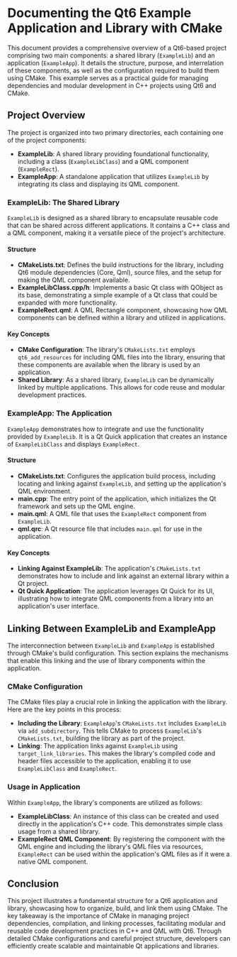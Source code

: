 # Documenting the Qt6 Example Application and Library with CMake

This document provides a comprehensive overview of a Qt6-based project comprising two main components: a shared library (`ExampleLib`) and an application (`ExampleApp`). It details the structure, purpose, and interrelation of these components, as well as the configuration required to build them using CMake. This example serves as a practical guide for managing dependencies and modular development in C++ projects using Qt6 and CMake.

## Project Overview

The project is organized into two primary directories, each containing one of the project components:

- **ExampleLib**: A shared library providing foundational functionality, including a class (`ExampleLibClass`) and a QML component (`ExampleRect`).
- **ExampleApp**: A standalone application that utilizes `ExampleLib` by integrating its class and displaying its QML component.

### ExampleLib: The Shared Library

`ExampleLib` is designed as a shared library to encapsulate reusable code that can be shared across different applications. It contains a C++ class and a QML component, making it a versatile piece of the project's architecture.

#### Structure

- **CMakeLists.txt**: Defines the build instructions for the library, including Qt6 module dependencies (Core, Qml), source files, and the setup for making the QML component available.
- **ExampleLibClass.cpp/h**: Implements a basic Qt class with QObject as its base, demonstrating a simple example of a Qt class that could be expanded with more functionality.
- **ExampleRect.qml**: A QML Rectangle component, showcasing how QML components can be defined within a library and utilized in applications.

#### Key Concepts

- **CMake Configuration**: The library's `CMakeLists.txt` employs `qt6_add_resources` for including QML files into the library, ensuring that these components are available when the library is used by an application.
- **Shared Library**: As a shared library, `ExampleLib` can be dynamically linked by multiple applications. This allows for code reuse and modular development practices.

### ExampleApp: The Application

`ExampleApp` demonstrates how to integrate and use the functionality provided by `ExampleLib`. It is a Qt Quick application that creates an instance of `ExampleLibClass` and displays `ExampleRect`.

#### Structure

- **CMakeLists.txt**: Configures the application build process, including locating and linking against `ExampleLib`, and setting up the application's QML environment.
- **main.cpp**: The entry point of the application, which initializes the Qt framework and sets up the QML engine.
- **main.qml**: A QML file that uses the `ExampleRect` component from `ExampleLib`.
- **qml.qrc**: A Qt resource file that includes `main.qml` for use in the application.

#### Key Concepts

- **Linking Against ExampleLib**: The application's `CMakeLists.txt` demonstrates how to include and link against an external library within a Qt project.
- **Qt Quick Application**: The application leverages Qt Quick for its UI, illustrating how to integrate QML components from a library into an application's user interface.

## Linking Between ExampleLib and ExampleApp

The interconnection between `ExampleLib` and `ExampleApp` is established through CMake's build configuration. This section explains the mechanisms that enable this linking and the use of library components within the application.

### CMake Configuration

The CMake files play a crucial role in linking the application with the library. Here are the key points in this process:

- **Including the Library**: `ExampleApp`'s `CMakeLists.txt` includes `ExampleLib` via `add_subdirectory`. This tells CMake to process `ExampleLib`'s `CMakeLists.txt`, building the library as part of the project.
- **Linking**: The application links against `ExampleLib` using `target_link_libraries`. This makes the library's compiled code and header files accessible to the application, enabling it to use `ExampleLibClass` and `ExampleRect`.

### Usage in Application

Within `ExampleApp`, the library's components are utilized as follows:

- **ExampleLibClass**: An instance of this class can be created and used directly in the application's C++ code. This demonstrates simple class usage from a shared library.
- **ExampleRect QML Component**: By registering the component with the QML engine and including the library's QML files via resources, `ExampleRect` can be used within the application's QML files as if it were a native QML component.

## Conclusion

This project illustrates a fundamental structure for a Qt6 application and library, showcasing how to organize, build, and link them using CMake. The key takeaway is the importance of CMake in managing project dependencies, compilation, and linking processes, facilitating modular and reusable code development practices in C++ and QML with Qt6. Through detailed CMake configurations and careful project structure, developers can efficiently create scalable and maintainable Qt applications and libraries.

